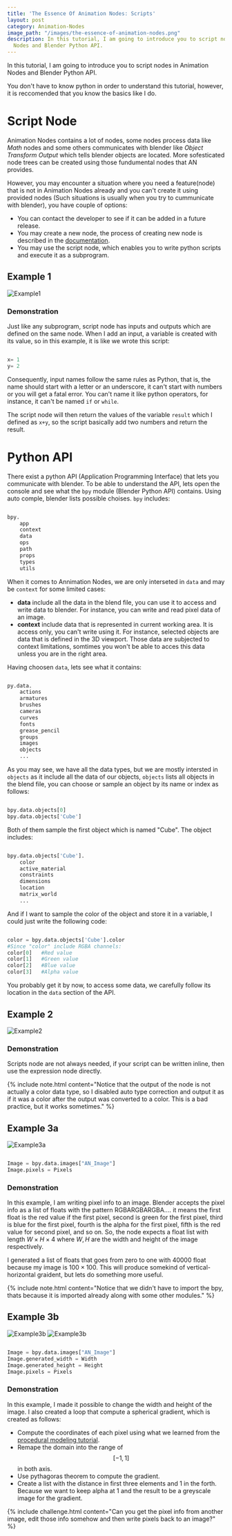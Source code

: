 ```yaml
---
title: 'The Essence Of Animation Nodes: Scripts'
layout: post
category: Animation-Nodes
image_path: "/images/the-essence-of-animation-nodes.png"
description: In this tutorial, I am going to introduce you to script nodes in Animation
  Nodes and Blender Python API.
---
```


In this tutorial, I am going to introduce you to script nodes in Animation Nodes and Blender Python API.

You don't have to know python in order to understand this tutorial, however, it is reccomended that you know the basics like I do.

# Script Node
Animation Nodes contains a lot of nodes, some nodes process data like *Math* nodes and some others communicates with blender like *Object Transform Output* which tells blender objects are located. More sofesticated node trees can be created using those fundumental nodes that AN provides.

However, you may encounter a situation where you need a feature(node) that is not in Animation Nodes already and you can't create it using provided nodes (Such situations is usually when you try to cummunicate with blender), you have couple of options:

- You can contact the developer to see if it can be added in a future release.
-  You may create a new node, the process of creating new node is described in the [documentation](http://animation-nodes-manual.readthedocs.io/en/an2/dev_guide/index.html).
-  You may use the script node, which enables you to write python scripts and execute it as a subprogram.

## Example 1

![Example1](/images/the-essence-of-animation-nodes-scripts/example1.png)

### Demonstration

Just like any subprogram, script node has inputs and outputs which are defined on the same node. When I add an input, a variable is created with its value, so in this example, it is like we wrote this script:

~~~python

x= 1
y= 2

~~~

Consequently, input names follow the same rules as Python, that is, the name should start with a letter or an underscore, it can't start with numbers or you will get a fatal error. You can't name it like python operators, for instance, it can't be named `if` or `while`.

The script node will then return the values of the variable `result` which I defined as `x+y`, so the script basically add two numbers and return the result.

# Python API
There exist a python API (Application Programming Interface) that lets you communicate with blender. To be able to understand the API, lets open the console and see what the `bpy` module (Blender Python API) contains. Using auto comple, blender lists possible choises. `bpy` includes:

~~~python

bpy.
	app
	context
	data
	ops
	path
	props
	types
	utils

~~~ 

When it comes to Annimation Nodes, we are only interseted in `data` and may be `context` for some limited cases:

- **data** include all the data in the blend file, you can use it to access and write data to blender. For instance, you can write and read pixel data of an image.
- **context** include data that is represented in current working area. It is access only, you can't write using it. For instance, selected objects are data that is defined in the 3D viewport. Those data are subjected to context limitations, somtimes you won't be able to acces this data unless you are in the right area.

Having choosen `data`, lets see what it contains:

~~~python

py.data.
	actions
	armatures
	brushes
	cameras
	curves
	fonts
	grease_pencil
	groups
	images
	objects
	...

~~~

As you may see, we have all the data types, but we are mostly intersted in `objects` as it include all the data of our objects, `objects` lists all objects in the blend file, you can choose or sample an object by its name or index as follows:

~~~python

bpy.data.objects[0]
bpy.data.objects['Cube']

~~~

Both of them sample the first object which is named "Cube". The object includes:

~~~python

bpy.data.objects['Cube'].
	color
	active_material
	constraints
	dimensions
	location
	matrix_world
	...

~~~

And if I want to sample the color of the object and store it in a variable, I could just write the following code:

~~~python

color = bpy.data.objects['Cube'].color
#Since "color" include RGBA channels:
color[0]   #Red value
color[1]   #Green value
color[2]   #Blue value
color[3]   #Alpha value

~~~

You probably get it by now, to access some data, we carefully follow its location in the `data` section of the API.

## Example 2

![Example2](/images/the-essence-of-animation-nodes-scripts/example2.gif)

### Demonstration

Scripts node are not always needed, if your script can be written inline, then use the expression node directly.

{% include note.html content="Notice that the output of the node is not actually a color data type, so I disabled auto type correction and output it as if it was a color after the output was converted to a color. This is a bad practice, but it works sometimes." %}

## Example 3a

![Example3a](/images/the-essence-of-animation-nodes-scripts/example3a.png)

~~~python

Image = bpy.data.images["AN_Image"]
Image.pixels = Pixels

~~~

### Demonstration

In this example, I am writing pixel info to an image. Blender accepts the pixel info as a list of floats with the pattern RGBARGBARGBA.... it means the first float is the red value if the first pixel, second is green for the first pixel, third is blue for the first pixel, fourth is the alpha for the first pixel, fifth is the red value for second pixel, and so on. So, the node expects a float list with length $W \times H \times 4$ where $W,H$ are the width and height of the image respectively.

I generated a list of floats that goes from zero to one with 40000 float because my image is $100 \times 100$. This will produce somekind of vertical-horizontal graident, but lets do something more useful.

{% include note.html content="Notice that we didn't have to import the bpy, thats because it is imported already along with some other modules." %}

## Example 3b

![Example3b](/images/the-essence-of-animation-nodes-scripts/example3b.png)
![Example3b](/images/the-essence-of-animation-nodes-scripts/example3b.gif)

~~~python

Image = bpy.data.images["AN_Image"]
Image.generated_width = Width
Image.generated_height = Height
Image.pixels = Pixels

~~~

### Demonstration

In this example, I made it possible to change the width and height of the image. I also created a loop that compute a spherical gradient, which is created as follows:

- Compute the coordinates of each pixel using what we learned from the [procedural modeling tutorial](https://squircleart.github.io/animation-nodes/the-essence-of-animation-nodes-procedural-modeling.html#algorithm-1).
- Remape the domain into the range of $$[-1,1]$$ in both axis.
- Use pythagoras theorem to compute the gradient.
- Create a list with the distance in first three elements and 1 in the forth. Because we want to keep alpha at 1 and the result to be a greyscale image for the gradient.

{% include challenge.html content="Can you get the pixel info from another image, edit those info somehow and then write pixels back to an image?" %}





